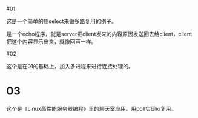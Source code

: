 #01

这是一个简单的用select来做多路复用的例子。

是一个echo程序，就是server把client发来的内容原因发送回去给client，client把这个内容显示出来，就像回声一样。



#02

这个是在01的基础上，加入多进程来进行连接处理的。



# 03

这个是《Linux高性能服务器编程》里的聊天室应用。用poll实现io复用。











